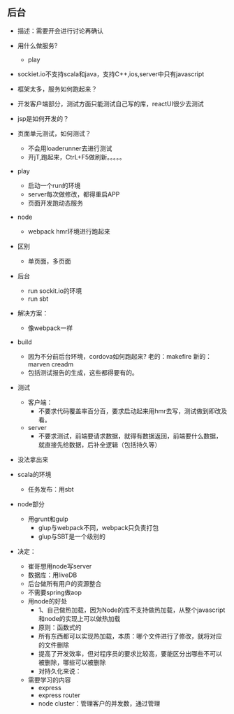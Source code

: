 ## 后台
- 描述：需要开会进行讨论再确认

- 用什么做服务?
  - play
- sockiet.io不支持scala和java，支持C++,ios,server中只有javascript
- 框架太多，服务如何跑起来？
- 开发客户端部分，测试方面只能测试自己写的库，reactUI很少去测试

- jsp是如何开发的？

- 页面单元测试，如何测试？
  - 不会用loaderunner去进行测试
  - 开jT,跑起来，CtrL+F5做刷新。。。。。

- play
  - 启动一个run的环境
  - server每次做修改，都得重启APP
  - 页面开发跑动态服务

- node
  - webpack hmr环境进行跑起来

- 区别
  - 单页面，多页面

- 后台
  - run sockit.io的环境
  - run sbt


- 解决方案：
  - 像webpack一样


- build
  - 因为不分前后台环境，cordova如何跑起来? 老的：makefire 新的：marven creadm
  - 包括测试报告的生成，这些都得要有的。

- 测试
  - 客户端：
    - 不要求代码覆盖率百分百，要求启动起来用hmr去写，测试做到即改及看。
  - server
    - 不要求测试，前端要请求数据，就得有数据返回，前端要什么数据，就直接先给数据，后补全逻辑（包括持久等）


- 没法拿出来
- scala的环境
  - 任务发布：用sbt

- node部分
  - 用grunt和gulp
    - glup与webpack不同，webpack只负责打包
    - glup与SBT是一个级别的


- 决定：
  - 崔哥想用node写server
  - 数据库：用liveDB
  - 后台做所有用户的资源整合
  - 不需要spring做aop
  - 用node的好处
    - 1、自己做热加载，因为Node的库不支持做热加载，从整个javascript和node的实现上可以做热加载
    - 原则：函数式的
    - 所有东西都可以实现热加载，本质：哪个文件进行了修改，就将对应的文件删除
    - 提高了开发效率，但对程序员的要求比较高，要能区分出哪些不可以被删除，哪些可以被删除
    - 对持久化来说：
  - 需要学习的内容
    - express
    - express router
    - node cluster：管理客户的并发数，通过管理
